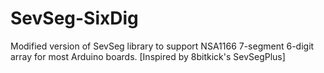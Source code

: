 # SevSeg-SixDig
Modified version of SevSeg library to support NSA1166 7-segment 6-digit array for most Arduino boards. [Inspired by 8bitkick's SevSegPlus]

